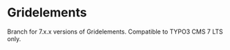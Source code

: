 Gridelements
=============

Branch for 7.x.x versions of Gridelements.
Compatible to TYPO3 CMS 7 LTS only.